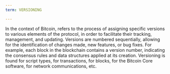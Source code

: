```yaml
---
term: VERSIONING

---
```

In the context of Bitcoin, refers to the process of assigning specific versions to various elements of the protocol, in order to facilitate their tracking, management, and updating. Versions are numbered sequentially, allowing for the identification of changes made, new features, or bug fixes. For example, each block in the blockchain contains a version number, indicating the consensus rules and data structures applied at its creation. Versioning is found for script types, for transactions, for blocks, for the Bitcoin Core software, for network communications, etc.